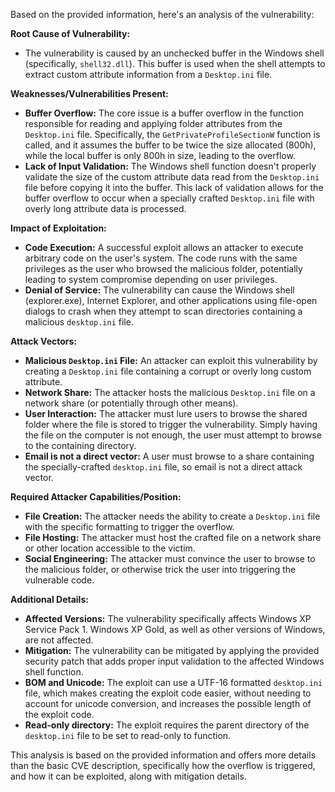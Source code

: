 Based on the provided information, here's an analysis of the vulnerability:

**Root Cause of Vulnerability:**
- The vulnerability is caused by an unchecked buffer in the Windows shell (specifically, `shell32.dll`). This buffer is used when the shell attempts to extract custom attribute information from a `Desktop.ini` file.

**Weaknesses/Vulnerabilities Present:**
- **Buffer Overflow:** The core issue is a buffer overflow in the function responsible for reading and applying folder attributes from the `Desktop.ini` file. Specifically, the `GetPrivateProfileSectionW` function is called, and it assumes the buffer to be twice the size allocated (800h), while the local buffer is only 800h in size, leading to the overflow.
- **Lack of Input Validation:** The Windows shell function doesn't properly validate the size of the custom attribute data read from the `Desktop.ini` file before copying it into the buffer. This lack of validation allows for the buffer overflow to occur when a specially crafted `Desktop.ini` file with overly long attribute data is processed.

**Impact of Exploitation:**
- **Code Execution:** A successful exploit allows an attacker to execute arbitrary code on the user's system. The code runs with the same privileges as the user who browsed the malicious folder, potentially leading to system compromise depending on user privileges.
- **Denial of Service:**  The vulnerability can cause the Windows shell (explorer.exe), Internet Explorer, and other applications using file-open dialogs to crash when they attempt to scan directories containing a malicious `desktop.ini` file.

**Attack Vectors:**
- **Malicious `Desktop.ini` File:** An attacker can exploit this vulnerability by creating a `Desktop.ini` file containing a corrupt or overly long custom attribute.
- **Network Share:** The attacker hosts the malicious `Desktop.ini` file on a network share (or potentially through other means).
- **User Interaction:** The attacker must lure users to browse the shared folder where the file is stored to trigger the vulnerability. Simply having the file on the computer is not enough, the user must attempt to browse to the containing directory.
- **Email is not a direct vector:**  A user must browse to a share containing the specially-crafted `desktop.ini` file, so email is not a direct attack vector.

**Required Attacker Capabilities/Position:**
- **File Creation:** The attacker needs the ability to create a `Desktop.ini` file with the specific formatting to trigger the overflow.
- **File Hosting:** The attacker must host the crafted file on a network share or other location accessible to the victim.
- **Social Engineering:** The attacker must convince the user to browse to the malicious folder, or otherwise trick the user into triggering the vulnerable code.

**Additional Details:**
- **Affected Versions:** The vulnerability specifically affects Windows XP Service Pack 1. Windows XP Gold, as well as other versions of Windows, are not affected.
- **Mitigation:** The vulnerability can be mitigated by applying the provided security patch that adds proper input validation to the affected Windows shell function.
- **BOM and Unicode:** The exploit can use a UTF-16 formatted `desktop.ini` file, which makes creating the exploit code easier, without needing to account for unicode conversion, and increases the possible length of the exploit code.
- **Read-only directory:** The exploit requires the parent directory of the `desktop.ini` file to be set to read-only to function.

This analysis is based on the provided information and offers more details than the basic CVE description, specifically how the overflow is triggered, and how it can be exploited, along with mitigation details.
